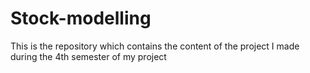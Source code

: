 # Stock-modelling
This is the repository which contains the content of the project I made during the 4th semester of my project
